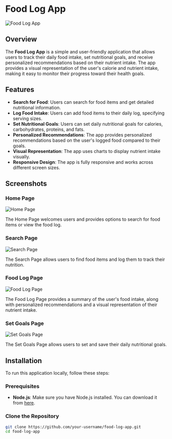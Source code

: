 # Food Log App

![Food Log App](https://via.placeholder.com/1200x600) <!-- Add your own screenshot URL here -->

## Overview

The **Food Log App** is a simple and user-friendly application that allows users to track their daily food intake, set nutritional goals, and receive personalized recommendations based on their nutrient intake. The app provides a visual representation of the user's calorie and nutrient intake, making it easy to monitor their progress toward their health goals.

## Features

- **Search for Food**: Users can search for food items and get detailed nutritional information.
- **Log Food Intake**: Users can add food items to their daily log, specifying serving sizes.
- **Set Nutritional Goals**: Users can set daily nutritional goals for calories, carbohydrates, proteins, and fats.
- **Personalized Recommendations**: The app provides personalized recommendations based on the user's logged food compared to their goals.
- **Visual Representation**: The app uses charts to display nutrient intake visually.
- **Responsive Design**: The app is fully responsive and works across different screen sizes.

## Screenshots

### Home Page
![Home Page](https://via.placeholder.com/1200x600) <!-- Add your own screenshot URL here -->

The Home Page welcomes users and provides options to search for food items or view the food log.

### Search Page
![Search Page](https://via.placeholder.com/1200x600) <!-- Add your own screenshot URL here -->

The Search Page allows users to find food items and log them to track their nutrition.

### Food Log Page
![Food Log Page](https://via.placeholder.com/1200x600) <!-- Add your own screenshot URL here -->

The Food Log Page provides a summary of the user's food intake, along with personalized recommendations and a visual representation of their nutrient intake.

### Set Goals Page
![Set Goals Page](https://via.placeholder.com/1200x600) <!-- Add your own screenshot URL here -->

The Set Goals Page allows users to set and save their daily nutritional goals.

## Installation

To run this application locally, follow these steps:

### Prerequisites

- **Node.js**: Make sure you have Node.js installed. You can download it from [here](https://nodejs.org/).

### Clone the Repository

```bash
git clone https://github.com/your-username/food-log-app.git
cd food-log-app
